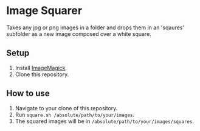 # Image Squarer

Takes any jpg or png images in a folder and drops them in an 'sqaures' subfolder as a new image composed over a white square.

## Setup

1. Install [ImageMagick](https://www.imagemagick.org/script/download.php).
1. Clone this repository.

## How to use

1. Navigate to your clone of this repository.
1. Run `square.sh /absolute/path/to/your/images`.
2. The squared images will be in `/absolute/path/to/your/images/squares`.
